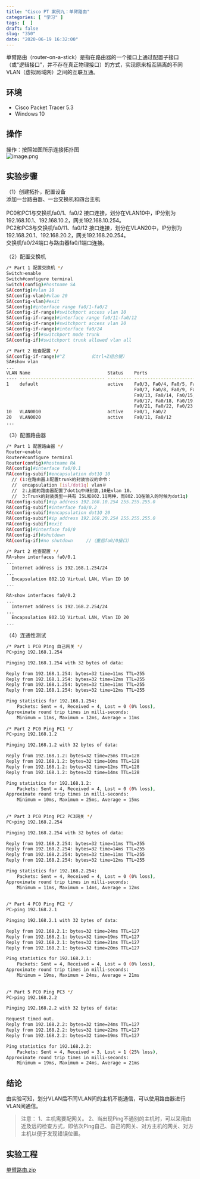 ```yaml
---
title: "Cisco PT 案例九：单臂路由"
categories: [ "学习" ]
tags: [  ]
draft: false
slug: "350"
date: "2020-06-19 16:32:00"
---
```


单臂路由（router-on-a-stick）是指在路由器的一个接口上通过配置子接口（或“逻辑接口”，并不存在真正物理接口）的方式，实现原来相互隔离的不同VLAN（虚拟局域网）之间的互联互通。
<a name="cwLaM"></a>
## 环境

- Cisco Packet Tracer 5.3
- Windows 10
<a name="4z7HD"></a>
## 操作
操作：按照如图所示连接拓扑图<br />![image.png](https://cdn.nlark.com/yuque/0/2020/png/376635/1592554622968-da8be2ea-2775-4fab-95e0-998a04c18374.png#align=left&display=inline&height=374&margin=%5Bobject%20Object%5D&name=image.png&originHeight=374&originWidth=635&size=28170&status=done&style=none&width=635)
<a name="mB6rP"></a>
## 
<a name="TCrsC"></a>
## 实验步骤
（1）创建拓扑，配置设备<br />添加一台路由器、一台交换机和四台主机<br />
<br />PC0和PC1与交换机fa0/1、fa0/2 接口连接，划分在VLAN10中，IP分别为192.168.10.1、192.168.10.2，网关192.168.10.254。<br />PC2和PC3与交换机fa0/11、fa0/12 接口连接，划分在VLAN20中，IP分别为192.168.20.1、192.168.20.2，网关192.168.20.254。<br />交换机fa0/24端口与路由器fa0/1端口连接。<br />
<br />（2）配置交换机
```bash
/* Part 1 配置交换机 */
Switch>enable
Switch#configure terminal
Switch(config)#hostname SA
SA(config)#vlan 10
SA(config-vlan)#vlan 20
SA(config-vlan)#exit
SA(config)#interface range fa0/1-fa0/2
SA(config-if-range)#switchport access vlan 10
SA(config-if-range)#interface range fa0/11-fa0/12
SA(config-if-range)#switchport access vlan 20
SA(config-if-range)#interface fa0/24
SA(config-if)#switchport mode trunk
SA(config-if)#switchport trunk allowed vlan all

/* Part 2 检查配置 */
SA(config-if-range)#^Z         （Ctrl+Z组合键）
SA#show vlan
...
VLAN Name                             Status    Ports
---- -------------------------------- --------- -------------------------------
1    default                          active    Fa0/3, Fa0/4, Fa0/5, Fa0/6
                                                Fa0/7, Fa0/8, Fa0/9, Fa0/10
                                                Fa0/13, Fa0/14, Fa0/15, Fa0/16
                                                Fa0/17, Fa0/18, Fa0/19, Fa0/20
                                                Fa0/21, Fa0/22, Fa0/23
10   VLAN0010                         active    Fa0/1, Fa0/2
20   VLAN0020                         active    Fa0/11, Fa0/12
...
```
（3）配置路由器
```bash
/* Part 1 配置路由器 */
Router>enable
Router#configure terminal
Router(config)#hostname RA
RA(config)#interface fa0/0.1
RA(config-subif)#encapsulation dot1Q 10
  // (1:在路由器上配置trunk的封装协议的命令：
  //  encapsulation [isl/dot1q] vlan＃
  //  2:上面的路由器配置了dot1q中继封装,10是vlan 10。
  //  3:Trunk的封装类型一共有 ISL和802.1Q两种，而802.1Q在输入的时候为dot1q)
RA(config-subif)#ip address 192.168.10.254 255.255.255.0
RA(config-subif)#interface fa0/0.2
RA(config-subif)#encapsulation dot1Q 20
RA(config-subif)#ip address 192.168.20.254 255.255.255.0
RA(config-subif)#exit
RA(config)#interface fa0/0
RA(config-if)#shutdown
RA(config-if)#no shutdown     //（重启fa0/0接口）

/* Part 2 检查配置 */
RA>show interfaces fa0/0.1
...
  Internet address is 192.168.1.254/24
...
  Encapsulation 802.1Q Virtual LAN, Vlan ID 10
...

RA>show interfaces fa0/0.2
...
  Internet address is 192.168.2.254/24
...
  Encapsulation 802.1Q Virtual LAN, Vlan ID 20
...
```
（4）连通性测试
```bash
/* Part 1 PC0 Ping 自己网关 */
PC>ping 192.168.1.254

Pinging 192.168.1.254 with 32 bytes of data:

Reply from 192.168.1.254: bytes=32 time=11ms TTL=255
Reply from 192.168.1.254: bytes=32 time=12ms TTL=255
Reply from 192.168.1.254: bytes=32 time=11ms TTL=255
Reply from 192.168.1.254: bytes=32 time=12ms TTL=255

Ping statistics for 192.168.1.254:
    Packets: Sent = 4, Received = 4, Lost = 0 (0% loss),
Approximate round trip times in milli-seconds:
    Minimum = 11ms, Maximum = 12ms, Average = 11ms
    
/* Part 2 PC0 Ping PC1 */
PC>ping 192.168.1.2

Pinging 192.168.1.2 with 32 bytes of data:

Reply from 192.168.1.2: bytes=32 time=25ms TTL=128
Reply from 192.168.1.2: bytes=32 time=10ms TTL=128
Reply from 192.168.1.2: bytes=32 time=12ms TTL=128
Reply from 192.168.1.2: bytes=32 time=14ms TTL=128

Ping statistics for 192.168.1.2:
    Packets: Sent = 4, Received = 4, Lost = 0 (0% loss),
Approximate round trip times in milli-seconds:
    Minimum = 10ms, Maximum = 25ms, Average = 15ms
    
    
/* Part 3 PC0 Ping PC2 PC3网关 */
PC>ping 192.168.2.254

Pinging 192.168.2.254 with 32 bytes of data:

Reply from 192.168.2.254: bytes=32 time=11ms TTL=255
Reply from 192.168.2.254: bytes=32 time=14ms TTL=255
Reply from 192.168.2.254: bytes=32 time=11ms TTL=255
Reply from 192.168.2.254: bytes=32 time=12ms TTL=255

Ping statistics for 192.168.2.254:
    Packets: Sent = 4, Received = 4, Lost = 0 (0% loss),
Approximate round trip times in milli-seconds:
    Minimum = 11ms, Maximum = 14ms, Average = 12ms
    
    
/* Part 4 PC0 Ping PC2 */
PC>ping 192.168.2.1

Pinging 192.168.2.1 with 32 bytes of data:

Reply from 192.168.2.1: bytes=32 time=24ms TTL=127
Reply from 192.168.2.1: bytes=32 time=19ms TTL=127
Reply from 192.168.2.1: bytes=32 time=21ms TTL=127
Reply from 192.168.2.1: bytes=32 time=20ms TTL=127

Ping statistics for 192.168.2.1:
    Packets: Sent = 4, Received = 4, Lost = 0 (0% loss),
Approximate round trip times in milli-seconds:
    Minimum = 19ms, Maximum = 24ms, Average = 21ms
    
    
/* Part 5 PC0 Ping PC3 */
PC>ping 192.168.2.2

Pinging 192.168.2.2 with 32 bytes of data:

Request timed out.
Reply from 192.168.2.2: bytes=32 time=24ms TTL=127
Reply from 192.168.2.2: bytes=32 time=22ms TTL=127
Reply from 192.168.2.2: bytes=32 time=19ms TTL=127

Ping statistics for 192.168.2.2:
    Packets: Sent = 4, Received = 3, Lost = 1 (25% loss),
Approximate round trip times in milli-seconds:
    Minimum = 19ms, Maximum = 24ms, Average = 21ms
```
<a name="F1D2o"></a>
## 结论
由实验可知，划分VLAN后不同VLAN间的主机不能通信，可以使用路由器进行VLAN间通信。
> 注意：
> 1、主机需要配网关。
> 2、当出现Ping不通别的主机时，可以采用由近及远的检查方式，即依次Ping自己、自己的网关、对方主机的网关、对方主机以便于发现错误位置。

<a name="qhjTr"></a>
## 实验工程
[单臂路由.zip](https://www.yuque.com/attachments/yuque/0/2020/zip/376635/1592556866521-6c52a943-bad3-4354-bbac-ab126434a011.zip?_lake_card=%7B%22status%22%3A%22done%22%2C%22source%22%3A%22transfer%22%2C%22src%22%3A%22https%3A%2F%2Fwww.yuque.com%2Fattachments%2Fyuque%2F0%2F2020%2Fzip%2F376635%2F1592556866521-6c52a943-bad3-4354-bbac-ab126434a011.zip%22%2C%22name%22%3A%22%E5%8D%95%E8%87%82%E8%B7%AF%E7%94%B1.zip%22%2C%22ext%22%3A%22zip%22%2C%22size%22%3A6937%2C%22id%22%3A%22gJ8dJ%22%2C%22card%22%3A%22file%22%7D)
